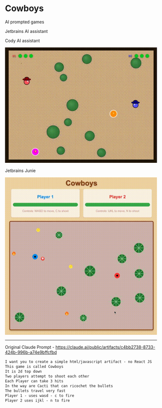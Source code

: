 # Cowboys

AI prompted games

Jetbrains AI assistant

Cody AI assistant

![Cowboys Game](cowboys.gif)

Jetbrains Junie

![Cowboys Junie Game](cowboys-junie.gif)

---

Original Claude Prompt - https://claude.ai/public/artifacts/c4bb2738-8733-424b-996b-a74e9bffcfbd

```
I want you to create a simple html/javascript artifact - no React JS
This game is called Cowboys 
It is 2d top down 
Two players attempt to shoot each other 
Each Player can take 3 hits
In the way are Cacti that can ricochet the bullets
The bullets travel very fast
Player 1 - uses wasd - c to fire
Player 2 uses ijkl - n to fire
```
